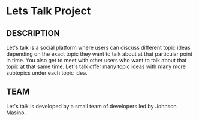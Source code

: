 ﻿# Lets Talk Project

 ## DESCRIPTION
 Let's talk is a social platform where users can discuss different topic ideas depending on the exact topic they want to talk about at that particular point in time.
 You also get to meet with other users who want to talk about that topic at that same time.
 Let's talk offer many topic ideas with many more subtopics under each topic idea.

 ## TEAM
 Let's talk is developed by a small team of developers led by Johnson Masino.
